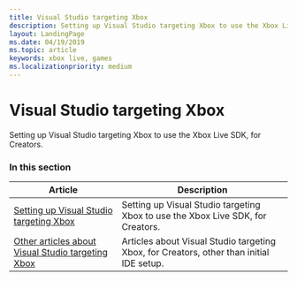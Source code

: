 ```yaml
---
title: Visual Studio targeting Xbox
description: Setting up Visual Studio targeting Xbox to use the Xbox Live SDK, for Creators.
layout: LandingPage
ms.date: 04/19/2019
ms.topic: article
keywords: xbox live, games
ms.localizationpriority: medium
---
```


# Visual Studio targeting Xbox

Setting up Visual Studio targeting Xbox to use the Xbox Live SDK, for Creators.


### In this section

| Article | Description |
|---------|-------------|
| [Setting up Visual Studio targeting Xbox](vs-xbox-cr.md) | Setting up Visual Studio targeting Xbox to use the Xbox Live SDK, for Creators. |
| [Other articles about Visual Studio targeting Xbox](other/index.md) | Articles about Visual Studio targeting Xbox, for Creators, other than initial IDE setup. |
